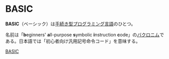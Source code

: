 # BASIC

**BASIC**（ベーシック）は[手続き型プログラミング言語](https://ja.wikipedia.org/wiki/%E6%89%8B%E7%B6%9A%E3%81%8D%E5%9E%8B%E3%83%97%E3%83%AD%E3%82%B0%E3%83%A9%E3%83%9F%E3%83%B3%E3%82%B0)のひとつ。

名前は「**b**eginners' **a**ll-purpose **s**ymbolic **i**nstruction **c**ode」の[バクロニム](https://ja.wikipedia.org/wiki/%E3%83%90%E3%82%AF%E3%83%AD%E3%83%8B%E3%83%A0)である。日本語では「初心者向け汎用記号命令コード」を意味する。

[BASIC](https://ja.wikipedia.org/wiki/BASIC)